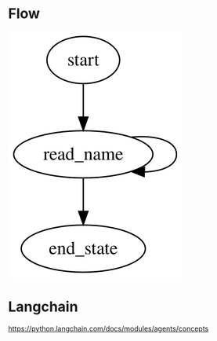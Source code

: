 

# Flow
<img src="graphviz.svg">

# Langchain 
https://python.langchain.com/docs/modules/agents/concepts